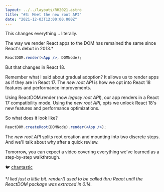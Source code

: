 ```yaml
---
layout: ../../layouts/RH2021.astro
title: "#3: Meet the new root API"
date: "2021-12-03T12:00:00.000Z"
---
```


This changes everything… literally.

The way we render React apps to the DOM has remained the same since React's debut in 2013.\*

```jsx
ReactDOM.render(<App />, DOMNode);
```

But that changes in React 18.

Remember what I said about gradual adoption? It allows us to render apps as if they are in React 17. The _new root API_ is how we opt into React 18 features and performance improvements.

Using ReactDOM.render (now _legacy root API_), our app renders in a React 17 compatibility mode. Using the _new root API_, opts we unlock React 18's new features and performance optimizations.

So what does it look like?

```jsx
ReactDOM.createRoot(DOMNode).render(<App />);
```

The _new root API_ splits root creation and mounting into two discrete steps. And we'll talk about why after a quick review.

Tomorrow, you can expect a video covering everything we've learned as a step-by-step walkthrough.

🐦 [chantastic](https://chan.dev/twitter)

\*_I lied just a little bit. render() used to be called thru React until the ReactDOM package was extraced in 0.14._
